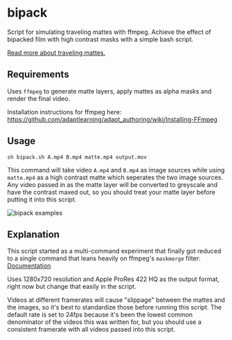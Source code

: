 # bipack

Script for simulating traveling mattes with ffmpeg. Achieve the effect of bipacked film with high contrast masks with a simple bash script.

[Read more about traveling mattes.](https://en.wikipedia.org/wiki/Matte_(filmmaking)#Bi-pack_process)

## Requirements

Uses `ffmpeg` to generate matte layers, apply mattes as alpha masks and render the final video.

Installation instructions for ffmpeg here: https://github.com/adaptlearning/adapt_authoring/wiki/Installing-FFmpeg

## Usage

`sh bipack.sh A.mp4 B.mp4 matte.mp4 output.mov`

This command will take video `A.mp4` and `B.mp4` as image sources while using `matte.mp4` as a high contrast matte which seperates the two image sources. Any video passed in as the matte layer will be converted to greyscale and have the contrast maxed out, so you should treat your matte layer before putting it into this script.

![bipack examples](img/example.jpg?raw=true "Examples")

## Explanation

This script started as a multi-command experiment that finally got reduced to a single command that leans heavily on ffmpeg's `maskmerge` filter: [Documentation](https://ffmpeg.org/ffmpeg-filters.html#maskedmerge)

Uses 1280x720 resolution and Apple ProRes 422 HQ as the output format, right now but change that easily in the script. 

Videos at different framerates will cause "slippage" between the mattes and the images, so it's best to standardize those before running this script. The default rate is set to 24fps because it's been the lowest common denominator of the videos this was written for, but you should use a consistent framerate with all videos passed into this script.

